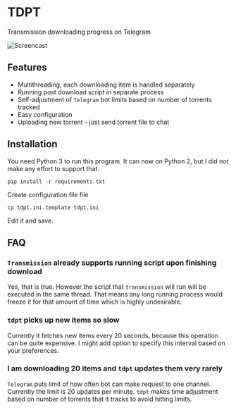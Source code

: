 TDPT
====

Transmission downloading progress on Telegram

![Screencast](https://i.imgur.com/IEOLsL6.gif "Screencast")


## Features
* Multithreading, each downloading item is handled separately
* Running post download script in separate process
* Self-adjustment of `Telegram` bot limits based on number of torrents
  tracked
* Easy configuration
* Uploading new torrent - just send torrent file to chat


## Installation
You need Python 3 to run this program.  It can now on Python 2, but I
did not make any effort to support that.

```
pip install -r requirements.txt
```

Create configuration file file
```
cp tdpt.ini.template tdpt.ini
```

Edit it and save.


## FAQ

### `Transmission` already supports running script upon finishing download
Yes, that is true.  However the script that `transmission` will run will
be executed in the same thread.  That means any long running process
would freeze it for that amount of time which is highly undesirable.

### `tdpt` picks up new items so slow
Currently it fetches new items every 20 seconds, because this operation
can be quite expensive.  I might add option to specify this interval
based on your preferences.

### I am downloading 20 items and `tdpt` updates them very rarely
`Telegram` puts limit of how often bot can make request to one channel.
Currently the limit is 20 updates per minute.  `tdpt` makes time
adjustment based on number of torrents that it tracks to avoid hitting
limits.
